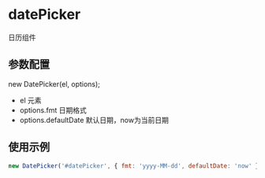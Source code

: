# datePicker
日历组件

## 参数配置
new DatePicker(el, options);
+ el 元素
+ options.fmt 日期格式
+ options.defaultDate 默认日期，now为当前日期

## 使用示例
```javascript
new DatePicker('#datePicker', { fmt: 'yyyy-MM-dd', defaultDate: 'now' })
```